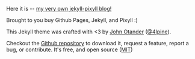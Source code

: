 Here it is -- [my very own jekyll-pixyll blog!](https://eferdman.github.io/) 

Brought to you buy Github Pages, Jekyll, and Pixyll :)

This Jekyll theme was crafted with <3 by [John Otander](http://johnotander.com)
([@4lpine](https://twitter.com/4lpine)).

Checkout the [Github repository](https://github.com/johnotander/pixyll) to download it,
request a feature, report a bug, or contribute. It's free, and open source
([MIT](http://opensource.org/licenses/MIT))


